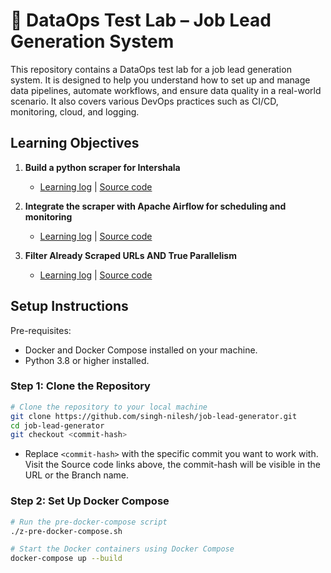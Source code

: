 # 🧪 DataOps Test Lab – Job Lead Generation System

This repository contains a DataOps test lab for a job lead generation system. It is designed to help you understand how to set up and manage data pipelines, automate workflows, and ensure data quality in a real-world scenario. It also covers various DevOps practices such as CI/CD, monitoring, cloud, and logging.

## Learning Objectives
1. **Build a python scraper for Intershala**
    - <a href="./learning_logs/01_python_scraper.md">Learning log</a> | <a href="https://github.com/singh-nilesh/job-lead-generator/tree/39eb5abd3f30a0be8db09784b2bf155bdd0357e2">Source code</a>

2. **Integrate the scraper with Apache Airflow for scheduling and monitoring**
    - <a href="./learning_logs/02_scraper-airflow.md">Learning log</a> | <a href="https://github.com/singh-nilesh/job-lead-generator/tree/8e7aa5f9b7caa623af00337192465447f15bbe65">Source code</a>

3. **Filter Already Scraped URLs AND True Parallelism**
    - <a href="./learning_logs/03_url-filter.md">Learning log</a> | <a href="">Source code</a>




## Setup Instructions
Pre-requisites:
- Docker and Docker Compose installed on your machine.
- Python 3.8 or higher installed.

### Step 1: Clone the Repository
```bash
# Clone the repository to your local machine
git clone https://github.com/singh-nilesh/job-lead-generator.git
cd job-lead-generator
git checkout <commit-hash>
```
- Replace `<commit-hash>` with the specific commit you want to work with. Visit the Source code links above, the commit-hash will be visible in the URL or the Branch name.

### Step 2: Set Up Docker Compose
```bash
# Run the pre-docker-compose script
./z-pre-docker-compose.sh

# Start the Docker containers using Docker Compose
docker-compose up --build
```